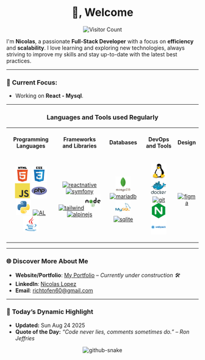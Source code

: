 
<h1 align="center"> 👋, Welcome</h1>

<div align="center">
  
  ![Visitor Count](https://profile-counter.glitch.me/SkyBlyvion/count.svg)
</div>

I'm **Nicolas**, a passionate **Full-Stack Developer** with a focus on **efficiency** and **scalability**. I love learning and exploring new technologies, always striving to improve my skills and stay up-to-date with the latest best practices.

---

### 🔭 **Current Focus:**
- Working on **React - Mysql**.

---

<h3 align="center">Languages and Tools used Regularly</h3>

<table align="center" cellspacing="0" cellpadding="0">
  <tr>
    <td align="center">
      <h4>Programming Languages</h4>
    </td>
    <td align="center">
      <h4>Frameworks and Libraries</h4>
    </td>
    <td align="center">
      <h4>Databases</h4>
    </td>
    <td align="center">
      <h4>DevOps and Tools</h4>
    </td>
    <td align="center">
      <h4>Design</h4>
    </td>
  </tr>
  <tr>
    <td align="center">
      <p>
        <a href="https://html.spec.whatwg.org/" target="_blank" rel="noreferrer"><img src="https://raw.githubusercontent.com/devicons/devicon/master/icons/html5/html5-original-wordmark.svg" alt="html5" width="40" height="40"/></a>
        <a href="https://www.w3schools.com/css/" target="_blank" rel="noreferrer"><img src="https://raw.githubusercontent.com/devicons/devicon/master/icons/css3/css3-original-wordmark.svg" alt="css3" width="40" height="40"/></a>
        <a href="https://developer.mozilla.org/en-US/docs/Web/JavaScript" target="_blank" rel="noreferrer"><img src="https://raw.githubusercontent.com/devicons/devicon/master/icons/javascript/javascript-original.svg" alt="javascript" width="40" height="40"/></a>
        <a href="https://www.php.net" target="_blank" rel="noreferrer"><img src="https://raw.githubusercontent.com/devicons/devicon/master/icons/php/php-original.svg" alt="php" width="40" height="40"/></a>
        <a href="https://www.python.org" target="_blank" rel="noreferrer"><img src="https://raw.githubusercontent.com/devicons/devicon/master/icons/python/python-original.svg" alt="python" width="40" height="40"/></a>
        <a href="https://learn.microsoft.com/en-us/dynamics365/business-central/dev-itpro/developer/devenv-reference-overview" target="_blank" rel="noreferrer"><img src="https://www.kauffmann.nl/wp-content/uploads/2019/10/AL_ext_logo.png" alt="AL" width="40" height="40"/></a>
        <a href="https://www.java.com/" target="_blank" rel="noreferrer"><img src="https://raw.githubusercontent.com/devicons/devicon/master/icons/java/java-original.svg" alt="Java" width="40" height="40"/></a>
      </p>
    </td>
    <td align="center">
      <p>
        <a href="https://reactnative.dev/" target="_blank" rel="noreferrer"><img src="https://reactnative.dev/img/header_logo.svg" alt="reactnative" width="40" height="40"/></a>
        <a href="https://symfony.com" target="_blank" rel="noreferrer"><img src="https://symfony.com/logos/symfony_black_03.svg" alt="symfony" width="40" height="40"/></a>
        <a href="https://tailwindcss.com/" target="_blank" rel="noreferrer"><img src="https://www.vectorlogo.zone/logos/tailwindcss/tailwindcss-icon.svg" alt="tailwind" width="40" height="40"/></a>
        <a href="https://nodejs.org" target="_blank" rel="noreferrer"><img src="https://raw.githubusercontent.com/devicons/devicon/master/icons/nodejs/nodejs-original-wordmark.svg" alt="nodejs" width="40" height="40"/></a>
        <a href="https://alpinejs.dev/" target="_blank" rel="noreferrer"><img src="https://alpinejs.dev/alpine_long.svg" alt="alpinejs" width="40" height="40"/></a>
      </p>
    </td>
    <td align="center">
      <p>
        <a href="https://www.mongodb.com/" target="_blank" rel="noreferrer"><img src="https://raw.githubusercontent.com/devicons/devicon/master/icons/mongodb/mongodb-original-wordmark.svg" alt="mongodb" width="40" height="40"/></a>
        <a href="https://mariadb.org/" target="_blank" rel="noreferrer"><img src="https://www.vectorlogo.zone/logos/mariadb/mariadb-icon.svg" alt="mariadb" width="40" height="40"/></a>
        <a href="https://www.mysql.com/" target="_blank" rel="noreferrer"><img src="https://raw.githubusercontent.com/devicons/devicon/master/icons/mysql/mysql-original-wordmark.svg" alt="mysql" width="40" height="40"/></a>
        <a href="https://www.sqlite.org/" target="_blank" rel="noreferrer"><img src="https://www.vectorlogo.zone/logos/sqlite/sqlite-icon.svg" alt="sqlite" width="40" height="40"/></a>
      </p>
    </td>
    <td align="center">
      <p>
        <a href="https://www.linux.org/" target="_blank" rel="noreferrer"><img src="https://raw.githubusercontent.com/devicons/devicon/master/icons/linux/linux-original.svg" alt="linux" width="40" height="40"/></a>
        <a href="https://www.docker.com/" target="_blank" rel="noreferrer"><img src="https://raw.githubusercontent.com/devicons/devicon/master/icons/docker/docker-original-wordmark.svg" alt="docker" width="40" height="40"/></a>
        <a href="https://git-scm.com/" target="_blank" rel="noreferrer"><img src="https://www.vectorlogo.zone/logos/git-scm/git-scm-icon.svg" alt="git" width="40" height="40"/></a>
        <a href="https://www.nginx.com" target="_blank" rel="noreferrer"><img src="https://raw.githubusercontent.com/devicons/devicon/master/icons/nginx/nginx-original.svg" alt="nginx" width="40" height="40"/></a>
        <a href="https://webpack.js.org" target="_blank" rel="noreferrer"><img src="https://raw.githubusercontent.com/devicons/devicon/d00d0969292a6569d45b06d3f350f463a0107b0d/icons/webpack/webpack-original-wordmark.svg" alt="webpack" width="40" height="40"/></a>
      </p>
    </td>
    <td align="center">
      <p>
        <a href="https://www.figma.com/" target="_blank" rel="noreferrer"><img src="https://www.vectorlogo.zone/logos/figma/figma-icon.svg" alt="figma" width="40" height="40"/></a>
      </p>
    </td>
  </tr>
</table>

---

### 🌐 **Discover More About Me**

- **Website/Portfolio**: [My Portfolio](https://SkyBlyvion.github.io/) – *Currently under construction 🛠️*
- **LinkedIn**: [Nicolas Lopez](https://www.linkedin.com/in/nicolas-lopez-910642194/)
- **Email**: richtofen60@gmail.com

---

### 📅 **Today’s Dynamic Highlight**

- **Updated:** Sun Aug 24 2025
- **Quote of the Day:** *“Code never lies, comments sometimes do.” – Ron Jeffries*


<p align="center">
  <picture>
    <source media="(prefers-color-scheme: dark)" srcset="https://cdn.jsdelivr.net/gh/sun0225SUN/sun0225SUN/profile-snake-contrib/github-contribution-grid-snake-dark.svg" />
    <source media="(prefers-color-scheme: light)" srcset="https://cdn.jsdelivr.net/gh/sun0225SUN/sun0225SUN/profile-snake-contrib/github-contribution-grid-snake.svg" />
    <img alt="github-snake" src="https://cdn.jsdelivr.net/gh/sun0225SUN/sun0225SUN/profile-snake-contrib/github-contribution-grid-snake-dark.svg" />
  </picture>
</p>
